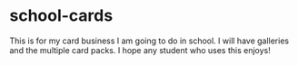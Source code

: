 # school-cards
This is for my card business I am going to do in school. I will have galleries and the multiple card packs. I hope any student who uses this enjoys!
